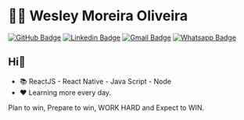 # [](https://github.com/wesleymoliveira)👨‍💻  Wesley Moreira Oliveira

[![GitHub Badge](https://img.shields.io/badge/%3E-GitHub-black?style=flat&logo=github)](https://github.com/wesleymoliveira)  [![Linkedin Badge](https://img.shields.io/badge/%3E-Linkedin-blue?style=flat&logo=linkedin)](https://www.linkedin.com/in/wesleymoliveira/)  [![Gmail Badge](https://img.shields.io/badge/%3E-Gmail-red?style=flat&logo=gmail)](mailto:oliveirawesleyrj@gmail.com)  [![Whatsapp Badge](https://img.shields.io/badge/%3E-Whatsapp-green?style=flat&logo=whatsapp)](https://api.whatsapp.com/send?phone=5522999130259&text=Ol%C3%A1!)

## [](https://github.com/wesleymoliveira) Hi👋

-  📚  ReactJS - React Native - Java Script - Node
-  ❤️  Learning more every day.

Plan to win,
Prepare to win,
WORK HARD and
Expect to  WIN.
